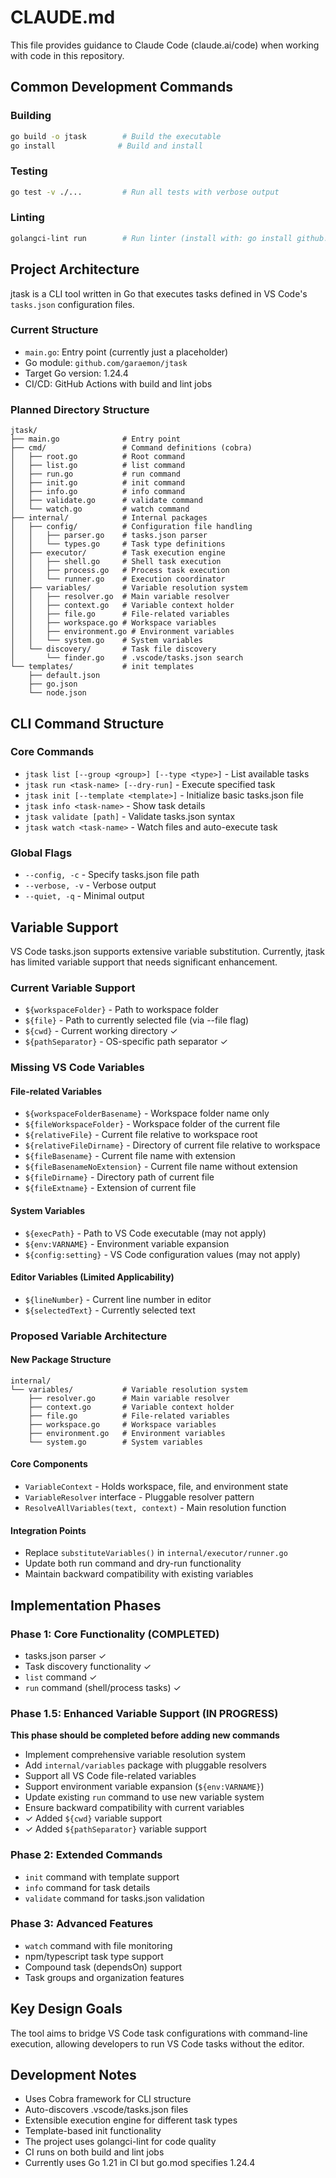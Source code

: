 # CLAUDE.md

This file provides guidance to Claude Code (claude.ai/code) when working with code in this repository.

## Common Development Commands

### Building
```bash
go build -o jtask        # Build the executable
go install              # Build and install
```

### Testing
```bash
go test -v ./...         # Run all tests with verbose output
```

### Linting
```bash
golangci-lint run        # Run linter (install with: go install github.com/golangci/golangci-lint/cmd/golangci-lint@latest)
```

## Project Architecture

jtask is a CLI tool written in Go that executes tasks defined in VS Code's `tasks.json` configuration files.

### Current Structure
- `main.go`: Entry point (currently just a placeholder)
- Go module: `github.com/garaemon/jtask`
- Target Go version: 1.24.4
- CI/CD: GitHub Actions with build and lint jobs

### Planned Directory Structure
```
jtask/
├── main.go              # Entry point
├── cmd/                 # Command definitions (cobra)
│   ├── root.go          # Root command
│   ├── list.go          # list command
│   ├── run.go           # run command
│   ├── init.go          # init command
│   ├── info.go          # info command
│   ├── validate.go      # validate command
│   └── watch.go         # watch command
├── internal/            # Internal packages
│   ├── config/          # Configuration file handling
│   │   ├── parser.go    # tasks.json parser
│   │   └── types.go     # Task type definitions
│   ├── executor/        # Task execution engine
│   │   ├── shell.go     # Shell task execution
│   │   ├── process.go   # Process task execution
│   │   └── runner.go    # Execution coordinator
│   ├── variables/       # Variable resolution system
│   │   ├── resolver.go  # Main variable resolver
│   │   ├── context.go   # Variable context holder
│   │   ├── file.go      # File-related variables
│   │   ├── workspace.go # Workspace variables
│   │   ├── environment.go # Environment variables
│   │   └── system.go    # System variables
│   └── discovery/       # Task file discovery
│       └── finder.go    # .vscode/tasks.json search
└── templates/           # init templates
    ├── default.json
    ├── go.json
    └── node.json
```

## CLI Command Structure

### Core Commands
- `jtask list [--group <group>] [--type <type>]` - List available tasks
- `jtask run <task-name> [--dry-run]` - Execute specified task
- `jtask init [--template <template>]` - Initialize basic tasks.json file
- `jtask info <task-name>` - Show task details
- `jtask validate [path]` - Validate tasks.json syntax
- `jtask watch <task-name>` - Watch files and auto-execute task

### Global Flags
- `--config, -c` - Specify tasks.json file path
- `--verbose, -v` - Verbose output
- `--quiet, -q` - Minimal output

## Variable Support

VS Code tasks.json supports extensive variable substitution. Currently, jtask has limited variable support that needs significant enhancement.

### Current Variable Support
- `${workspaceFolder}` - Path to workspace folder
- `${file}` - Path to currently selected file (via --file flag)
- `${cwd}` - Current working directory ✓
- `${pathSeparator}` - OS-specific path separator ✓

### Missing VS Code Variables

#### File-related Variables
- `${workspaceFolderBasename}` - Workspace folder name only
- `${fileWorkspaceFolder}` - Workspace folder of the current file
- `${relativeFile}` - Current file relative to workspace root
- `${relativeFileDirname}` - Directory of current file relative to workspace
- `${fileBasename}` - Current file name with extension
- `${fileBasenameNoExtension}` - Current file name without extension
- `${fileDirname}` - Directory path of current file
- `${fileExtname}` - Extension of current file

#### System Variables
- `${execPath}` - Path to VS Code executable (may not apply)
- `${env:VARNAME}` - Environment variable expansion
- `${config:setting}` - VS Code configuration values (may not apply)

#### Editor Variables (Limited Applicability)
- `${lineNumber}` - Current line number in editor
- `${selectedText}` - Currently selected text

### Proposed Variable Architecture

#### New Package Structure
```
internal/
└── variables/           # Variable resolution system
    ├── resolver.go      # Main variable resolver
    ├── context.go       # Variable context holder
    ├── file.go          # File-related variables
    ├── workspace.go     # Workspace variables
    ├── environment.go   # Environment variables
    └── system.go        # System variables
```

#### Core Components
- `VariableContext` - Holds workspace, file, and environment state
- `VariableResolver` interface - Pluggable resolver pattern
- `ResolveAllVariables(text, context)` - Main resolution function

#### Integration Points
- Replace `substituteVariables()` in `internal/executor/runner.go`
- Update both run command and dry-run functionality
- Maintain backward compatibility with existing variables

## Implementation Phases

### Phase 1: Core Functionality (COMPLETED)
- tasks.json parser ✓
- Task discovery functionality ✓
- `list` command ✓
- `run` command (shell/process tasks) ✓

### Phase 1.5: Enhanced Variable Support (IN PROGRESS)
**This phase should be completed before adding new commands**
- Implement comprehensive variable resolution system
- Add `internal/variables` package with pluggable resolvers
- Support all VS Code file-related variables
- Support environment variable expansion (`${env:VARNAME}`)
- Update existing `run` command to use new variable system
- Ensure backward compatibility with current variables
- ✓ Added `${cwd}` variable support
- ✓ Added `${pathSeparator}` variable support

### Phase 2: Extended Commands
- `init` command with template support
- `info` command for task details
- `validate` command for tasks.json validation

### Phase 3: Advanced Features
- `watch` command with file monitoring
- npm/typescript task type support
- Compound task (dependsOn) support
- Task groups and organization features

## Key Design Goals

The tool aims to bridge VS Code task configurations with command-line execution, allowing developers to run VS Code tasks without the editor.

## Development Notes

- Uses Cobra framework for CLI structure
- Auto-discovers .vscode/tasks.json files
- Extensible execution engine for different task types
- Template-based init functionality
- The project uses golangci-lint for code quality
- CI runs on both build and lint jobs
- Currently uses Go 1.21 in CI but go.mod specifies 1.24.4